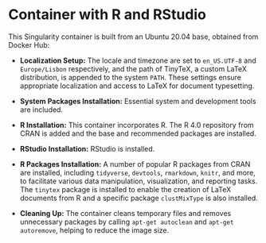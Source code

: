 # Container with R and RStudio

This Singularity container is built from an Ubuntu 20.04 base, obtained from Docker Hub:

- **Localization Setup:** The locale and timezone are set to `en_US.UTF-8` and `Europe/Lisbon` respectively, and the path of TinyTeX, a custom LaTeX distribution, is appended to the system `PATH`. These settings ensure appropriate localization and access to LaTeX for document typesetting.

- **System Packages Installation:** Essential system and development tools are included.

- **R Installation:** This container incorporates R. The R 4.0 repository from CRAN is added and the base and recommended packages are installed.

- **RStudio Installation:** RStudio is installed.

- **R Packages Installation:** A number of popular R packages from CRAN are installed, including `tidyverse`, `devtools`, `rmarkdown`, `knitr`, and more, to facilitate various data manipulation, visualization, and reporting tasks. The `tinytex` package is installed to enable the creation of LaTeX documents from R and a specific package `clustMixType` is also installed.

- **Cleaning Up:** The container cleans temporary files and removes unnecessary packages by calling `apt-get autoclean` and `apt-get autoremove`, helping to reduce the image size.

